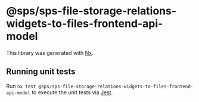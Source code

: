 # @sps/sps-file-storage-relations-widgets-to-files-frontend-api-model

This library was generated with [Nx](https://nx.dev).

## Running unit tests

Run `nx test @sps/sps-file-storage-relations-widgets-to-files-frontend-api-model` to execute the unit tests via [Jest](https://jestjs.io).
